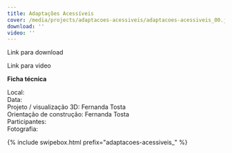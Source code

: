 ```yaml
---
title: Adaptações Acessíveis
cover: /media/projects/adaptacoes-acessiveis/adaptacoes-acessiveis_00.jpg
download: ''
video: ''
---
```


Link para download

Link para video

**Ficha técnica**

Local:  
Data:  
Projeto / visualização 3D: Fernanda Tosta  
Orientação de construção: Fernanda Tosta  
Participantes:  
Fotografia:  

{% include swipebox.html prefix="adaptacoes-acessiveis_" %}
